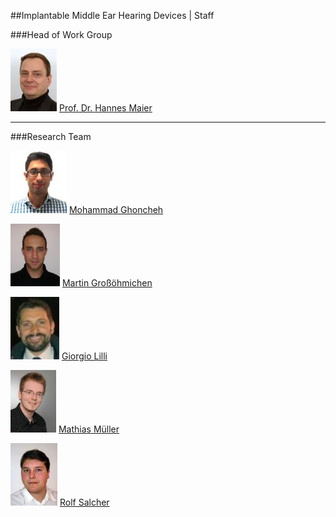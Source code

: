 ##Implantable Middle Ear Hearing Devices | Staff

###Head of Work Group   															
																						
[![Picture Hannes Maier](HMA_small.jpg)](staff/HMA.html "Prof. Dr. phil. nat. Hannes Maier")	[Prof. Dr. Hannes Maier](staff/HMA.html "Prof. Dr. phil. nat. Hannes Maier")
														
---

###Research Team

[![Picture Mohammad Ghoncheh](MGH_small.jpg)](staff/MGH.html "Mohammad Ghoncheh")	[Mohammad Ghoncheh](staff/MGH.html "Mohammad Ghoncheh")

[![Picture Martin Großöhmichen](MGR_small.jpg)](staff/MGR.html "Martin Großöhmichen")	[Martin Großöhmichen](staff/MGR.html "Martin Großöhmichen")
 
[![Picture Giorgio Lilli](GLI_small.jpg)](staff/GLI.html "Giorgio Lilli")	[Giorgio Lilli](staff/GLI.html "Giorgio Lilli")
	
[![Picture Mathias Müller](MMU_small.jpg)](staff/MMU.html "Mathias Müller")	[Mathias Müller](staff/MMU.html "Mathias Müller ")
		
[![Picture Rolf Salcher](RSA_small.jpg)](staff/RSA.html "Rolf Salcher") [Rolf Salcher](staff/RSA.html "Rolf Salcher")







 



